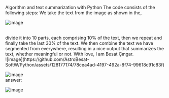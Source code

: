 Algorithm and text summarization with Python
The code consists of the following steps: We take the text from the image as shown in the,

![image](https://github.com/AstroBesat-SoftW/Python/assets/128177174/caa8d579-d18b-47f4-a070-7045c187c9aa)


<br>
divide it into 10 parts, each comprising 10% of the text, then we repeat and finally take the last 30% of the text. We then combine the text we have segmented from everywhere, resulting in a nice output that summarizes the text, whether meaningful or not. With love, I am Besat Çıngar.

<br>
![image](https://github.com/AstroBesat-SoftW/Python/assets/128177174/78cea4ad-4197-492a-8f74-99618c91c83f)


![image](https://github.com/AstroBesat-SoftW/Python/assets/128177174/8565bf85-9acb-4886-8e4e-232fd67ee826)
<br>
answer:

![image](https://github.com/AstroBesat-SoftW/Python/assets/128177174/9dc50ac4-fc49-4bbc-b9ea-5d2a9a87029f)



